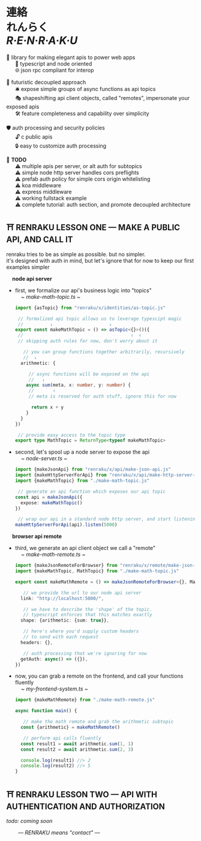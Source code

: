 
# 連絡 <br/> れんらく <br/> ***R·E·N·R·A·K·U***

🔆 library for making elegant apis to power web apps  
&nbsp; &nbsp; &nbsp; 📡 typescript and node oriented  
&nbsp; &nbsp; &nbsp; 🌐 json rpc compliant for interop  

🧠 futuristic decoupled approach  
&nbsp; &nbsp; &nbsp; 🛎️ expose simple groups of async functions as api topics  
&nbsp; &nbsp; &nbsp; 🎭 shapeshifting api client objects, called "remotes", impersonate your exposed apis  
&nbsp; &nbsp; &nbsp; 🛠️ feature completeness and capability over simplicity  

🛡 auth processing and security policies  
&nbsp; &nbsp; &nbsp; 🔓 c public apis  
&nbsp; &nbsp; &nbsp; 🔒 easy to customize auth processing  

🚧 **TODO**  
&nbsp; &nbsp; &nbsp; ⚠️ multiple apis per server, or alt auth for subtopics  
&nbsp; &nbsp; &nbsp; ⚠️ simple node http server handles cors preflights  
&nbsp; &nbsp; &nbsp; ⚠️ prefab auth policy for simple cors origin whitelisting  
&nbsp; &nbsp; &nbsp; ⚠️ koa middleware  
&nbsp; &nbsp; &nbsp; ⚠️ express middleware  
&nbsp; &nbsp; &nbsp; ⚠️ working fullstack example  
&nbsp; &nbsp; &nbsp; ⚠️ complete tutorial: auth section, and promote decoupled architecture  

## ⛩️ RENRAKU LESSON ONE — MAKE A PUBLIC API, AND CALL IT

renraku tries to be as simple as possible. but no simpler.  
it's designed with auth in mind, but let's ignore that for now to keep our first examples simpler

&nbsp; &nbsp; **node api server**

- first, we formalize our api's business logic into "topics"  
  &nbsp; &nbsp; *~ make-math-topic.ts ~*
  ```ts
  import {asTopic} from "renraku/x/identities/as-topic.js"

   // formalized api topic allows us to leverage typescipt magic
   //          ↓                     ↓
  export const makeMathTopic = () => asTopic<{}>()({
   //                                        ↑  ↑
   // skipping auth rules for now, don't worry about it

     // you can group functions together arbitrarily, recursively
     //  ↓
    arithmetic: {

       // async functions will be exposed on the api
       //   ↓
      async sum(meta, x: number, y: number) {
       //       ↑
       // meta is reserved for auth stuff, ignore this for now

        return x + y
      }
    }
  })

   // provide easy access to the topic type
  export type MathTopic = ReturnType<typeof makeMathTopic>
  ```

- second, let's spool up a node server to expose the api  
  &nbsp; &nbsp; *~ node-server.ts ~*  
  ```ts
  import {makeJsonApi} from "renraku/x/api/make-json-api.js"
  import {makeHttpServerForApi} from "renraku/x/api/make-http-server-for-api.js"
  import {makeMathTopic} from "./make-math-topic.js"

   // generate an api function which exposes our api topic
  const api = makeJsonApi({
    expose: makeMathTopic()
  })

   // wrap our api in a standard node http server, and start listening
  makeHttpServerForApi(api).listen(5000)
  ```

&nbsp; &nbsp; **browser api remote**

- third, we generate an api client object we call a "remote"  
  &nbsp; &nbsp; *~ make-math-remote.ts ~*
  ```ts
  import {makeJsonRemoteForBrowser} from "renraku/x/remote/make-json-remote-for-browser.js"
  import {makeMathTopic, MathTopic} from "./make-math-topic.js"

  export const makeMathRemote = () => makeJsonRemoteForBrowser<{}, MathTopic>({

     // we provide the url to our node api server
    link: "http://localhost:5000/",

     // we have to describe the 'shape' of the topic.
     // typescript enforces that this matches exactly
    shape: {arithmetic: {sum: true}},

     // here's where you'd supply custom headers
     // to send with each request
    headers: {},

     // auth processing that we're ignoring for now
    getAuth: async() => ({}),
  })
  ```

- now, you can grab a remote on the frontend, and call your functions fluently  
  &nbsp; &nbsp; *~ my-frontend-system.ts ~*
  ```ts
  import {makeMathRemote} from "./make-math-remote.js"

  async function main() {

     // make the math remote and grab the arithmetic subtopic
    const {arithmetic} = makeMathRemote()

     // perform api calls fluently
    const result1 = await arithmetic.sum(1, 1)
    const result2 = await arithmetic.sum(2, 3)

    console.log(result1) //> 2
    console.log(result2) //> 5
  }
  ```

## ⛩️ RENRAKU LESSON TWO — API WITH AUTHENTICATION AND AUTHORIZATION

*todo: coming soon*

&nbsp; &nbsp; &nbsp; &nbsp; *— RENRAKU means "contact" —*
